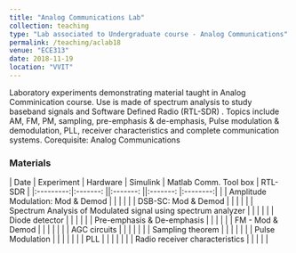 ```yaml
---
title: "Analog Communications Lab"
collection: teaching
type: "Lab associated to Undergraduate course - Analog Communications"
permalink: /teaching/aclab18
venue: "ECE313"
date: 2018-11-19
location: "VVIT"
---
```


Laboratory experiments demonstrating material taught in Analog Comminication course. Use is made of spectrum analysis to study baseband signals and Software Defined Radio (RTL-SDR) . Topics include AM, FM, PM, sampling, pre-emphasis & de-emphasis, Pulse modulation & demodulation, PLL, receiver characteristics and complete communication systems.
Corequisite: Analog Communications


### Materials 

| Date      | Experiment                           | Hardware  | Simulink | Matlab Comm. Tool box | RTL-SDR |
|:---------:|:-------:                            ||:-------: ||:-------: |:--------:|
|           | Amplitude Modulation: Mod & Demod    |           |          |         |
|           | DSB-SC: Mod & Demod    |           |          |         |
|           | Spectrum Analysis of Modulated signal using spectrum analyzer |           |          |        |
|           | Diode detector    |           |          |         |
|           | Pre-emphasis & De-emphasis  |           |          |         |
|           | FM - Mod & Demod  |               |               |               |               |
|           | AGC circuits  |               |               |               |               |
|           | Sampling theorem  |               |               |               |               |
|           | Pulse Modulation  |               |               |               |               |
|           | PLL  |               |               |               |               |
|           | Radio receiver characteristics  |               |               |               |            |